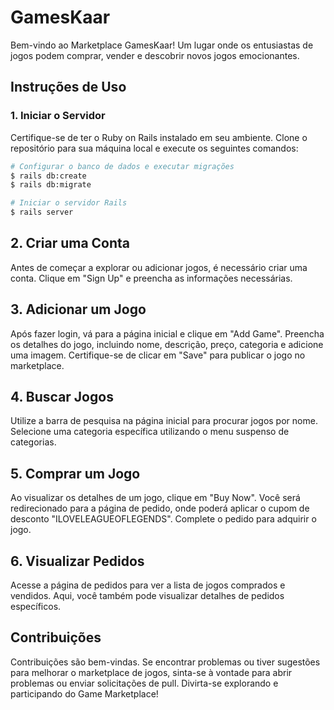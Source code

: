 # GamesKaar

Bem-vindo ao Marketplace GamesKaar! Um lugar onde os entusiastas de jogos podem comprar, vender e descobrir novos jogos emocionantes.

## Instruções de Uso

### 1. Iniciar o Servidor

Certifique-se de ter o Ruby on Rails instalado em seu ambiente. Clone o repositório para sua máquina local e execute os seguintes comandos:

```bash
# Configurar o banco de dados e executar migrações
$ rails db:create
$ rails db:migrate

# Iniciar o servidor Rails
$ rails server
```
## 2. Criar uma Conta
Antes de começar a explorar ou adicionar jogos, é necessário criar uma conta. Clique em "Sign Up" e preencha as informações necessárias.

## 3. Adicionar um Jogo
Após fazer login, vá para a página inicial e clique em "Add Game". Preencha os detalhes do jogo, incluindo nome, descrição, preço, categoria e adicione uma imagem. Certifique-se de clicar em "Save" para publicar o jogo no marketplace.

## 4. Buscar Jogos
Utilize a barra de pesquisa na página inicial para procurar jogos por nome. Selecione uma categoria específica utilizando o menu suspenso de categorias.

## 5. Comprar um Jogo
Ao visualizar os detalhes de um jogo, clique em "Buy Now". Você será redirecionado para a página de pedido, onde poderá aplicar o cupom de desconto "ILOVELEAGUEOFLEGENDS". Complete o pedido para adquirir o jogo.

## 6. Visualizar Pedidos
Acesse a página de pedidos para ver a lista de jogos comprados e vendidos. Aqui, você também pode visualizar detalhes de pedidos específicos.

## Contribuições
Contribuições são bem-vindas. Se encontrar problemas ou tiver sugestões para melhorar o marketplace de jogos, sinta-se à vontade para abrir problemas ou enviar solicitações de pull. Divirta-se explorando e participando do Game Marketplace!
